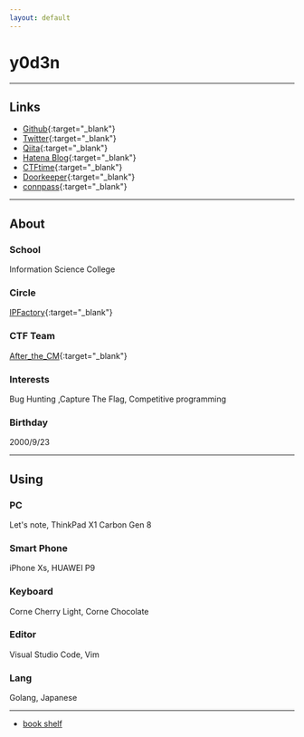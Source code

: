 ```yaml
---
layout: default
---
```

# y0d3n

* * *

## Links

- [Github](https://github.com/y0d3n){:target="_blank"}
- [Twitter](https://twitter.com/y0d3n){:target="_blank"}
- [Qiita](https://qiita.com/y0d3n){:target="_blank"}
- [Hatena Blog](https://y0d3n.hatenablog.com/){:target="_blank"}
- [CTFtime](https://ctftime.org/user/79132){:target="_blank"}
- [Doorkeeper](https://www.doorkeeper.jp/users/r21st0rebfcyfavo8444jedme10z7r){:target="_blank"}
- [connpass](https://connpass.com/user/kirby923ya/){:target="_blank"}

* * *

## About

### School

Information Science College

### Circle

[IPFactory](https://ipfactory.github.io/){:target="_blank"}

### CTF Team

[After_the_CM](https://ctftime.org/team/118161){:target="_blank"}

### Interests

Bug Hunting ,Capture The Flag, Competitive programming

### Birthday

2000/9/23

* * *

## Using

### PC

Let's note, ThinkPad X1 Carbon Gen 8

### Smart Phone

iPhone Xs, HUAWEI P9

### Keyboard

Corne Cherry Light, Corne Chocolate

### Editor

Visual Studio Code, Vim

### Lang

Golang, Japanese

* * *

- [book shelf](https://y0d3n.github.io/bookshelf.html)
